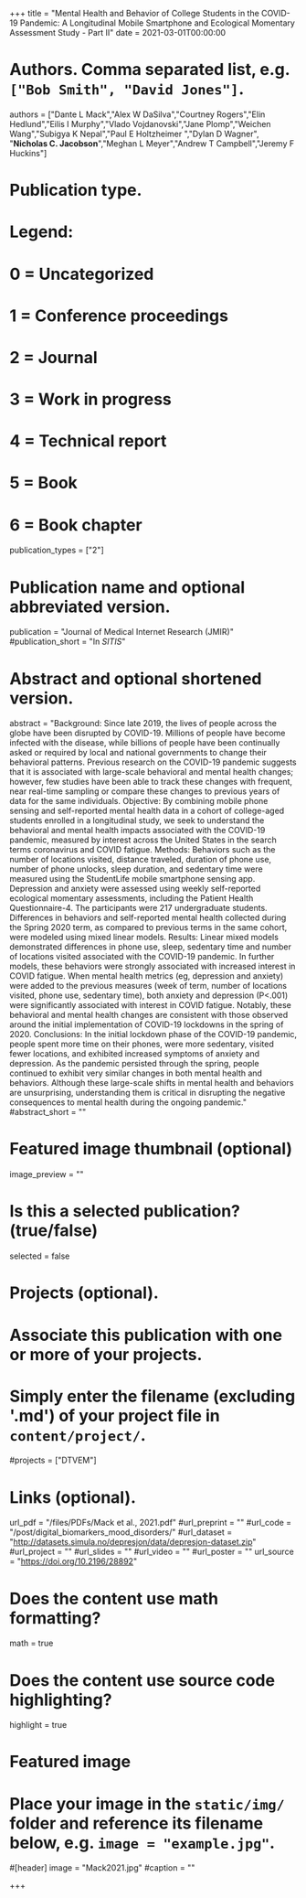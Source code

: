 +++
title = "Mental Health and Behavior of College Students in the COVID-19 Pandemic: A Longitudinal Mobile Smartphone and Ecological Momentary Assessment Study - Part II"
date = 2021-03-01T00:00:00

# Authors. Comma separated list, e.g. `["Bob Smith", "David Jones"]`.
authors = ["Dante L Mack","Alex W DaSilva","Courtney Rogers","Elin Hedlund","Eilis I Murphy","Vlado Vojdanovski","Jane Plomp","Weichen Wang","Subigya K Nepal","Paul E Holtzheimer ","Dylan D Wagner", "**Nicholas C. Jacobson**","Meghan L Meyer","Andrew T Campbell","Jeremy F Huckins"]

# Publication type.
# Legend:
# 0 = Uncategorized
# 1 = Conference proceedings
# 2 = Journal
# 3 = Work in progress
# 4 = Technical report
# 5 = Book
# 6 = Book chapter
publication_types = ["2"]

# Publication name and optional abbreviated version.
publication = "Journal of Medical Internet Research (JMIR)"
#publication_short = "In *SITIS*"

# Abstract and optional shortened version.
abstract = "Background: Since late 2019, the lives of people across the globe have been disrupted by COVID-19. Millions of people have become infected with the disease, while billions of people have been continually asked or required by local and national governments to change their behavioral patterns. Previous research on the COVID-19 pandemic suggests that it is associated with large-scale behavioral and mental health changes; however, few studies have been able to track these changes with frequent, near real-time sampling or compare these changes to previous years of data for the same individuals. Objective: By combining mobile phone sensing and self-reported mental health data in a cohort of college-aged students enrolled in a longitudinal study, we seek to understand the behavioral and mental health impacts associated with the COVID-19 pandemic, measured by interest across the United States in the search terms coronavirus and COVID fatigue. Methods: Behaviors such as the number of locations visited, distance traveled, duration of phone use, number of phone unlocks, sleep duration, and sedentary time were measured using the StudentLife mobile smartphone sensing app. Depression and anxiety were assessed using weekly self-reported ecological momentary assessments, including the Patient Health Questionnaire-4. The participants were 217 undergraduate students. Differences in behaviors and self-reported mental health collected during the Spring 2020 term, as compared to previous terms in the same cohort, were modeled using mixed linear models. Results: Linear mixed models demonstrated differences in phone use, sleep, sedentary time and number of locations visited associated with the COVID-19 pandemic. In further models, these behaviors were strongly associated with increased interest in COVID fatigue. When mental health metrics (eg, depression and anxiety) were added to the previous measures (week of term, number of locations visited, phone use, sedentary time), both anxiety and depression (P<.001) were significantly associated with interest in COVID fatigue. Notably, these behavioral and mental health changes are consistent with those observed around the initial implementation of COVID-19 lockdowns in the spring of 2020. Conclusions: In the initial lockdown phase of the COVID-19 pandemic, people spent more time on their phones, were more sedentary, visited fewer locations, and exhibited increased symptoms of anxiety and depression. As the pandemic persisted through the spring, people continued to exhibit very similar changes in both mental health and behaviors. Although these large-scale shifts in mental health and behaviors are unsurprising, understanding them is critical in disrupting the negative consequences to mental health during the ongoing pandemic."
#abstract_short = ""

# Featured image thumbnail (optional)
image_preview = ""

# Is this a selected publication? (true/false)
selected = false

# Projects (optional).
#   Associate this publication with one or more of your projects.
#   Simply enter the filename (excluding '.md') of your project file in `content/project/`.
#projects = ["DTVEM"]

# Links (optional).
url_pdf = "/files/PDFs/Mack et al., 2021.pdf"
#url_preprint = ""
#url_code = "/post/digital_biomarkers_mood_disorders/"
#url_dataset = "http://datasets.simula.no/depresjon/data/depresjon-dataset.zip"
#url_project = ""
#url_slides = ""
#url_video = ""
#url_poster = ""
url_source = "https://doi.org/10.2196/28892"

# Does the content use math formatting?
math = true

# Does the content use source code highlighting?
highlight = true

# Featured image
# Place your image in the `static/img/` folder and reference its filename below, e.g. `image = "example.jpg"`.
#[header]
image = "Mack2021.jpg"
#caption = ""

+++
